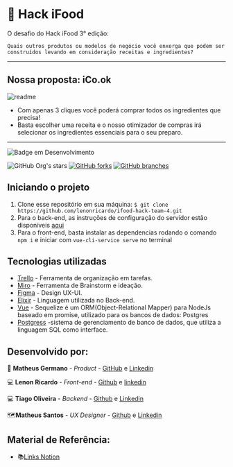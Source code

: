 #  🧠 Hack iFood


O desafio do Hack iFood 3° edição: 

`Quais outros produtos ou modelos de negócio você enxerga que podem ser construídos levando em consideração receitas e ingredientes?`

---

## Nossa proposta: iCo.ok

![readme](https://user-images.githubusercontent.com/54461204/154831048-469a23ca-ad54-4f11-9d8b-5355c8e727aa.png)

- Com apenas 3 cliques você poderá comprar todos os ingredientes que precisa!
- Basta escolher uma receita e o nosso otimizador de compras irá selecionar os ingredientes essenciais para o seu preparo.

---

![Badge em Desenvolvimento](http://img.shields.io/static/v1?label=STATUS&message=EM%20DESENVOLVIMENTO&color=GREEN&style=for-the-badge)

 ![GitHub Org's stars](https://img.shields.io/github/stars/lenonricardo/ifood-hack-team-4?style=social)
 [![GitHub forks](https://img.shields.io/github/forks/lenonricardo/ifood-hack-team-4.svg?style=social&label=Fork&maxAge=2592000)](https://github.com/lenonricardo/ifood-hack-team-4/network/)
 [![GitHub branches](https://badgen.net/github/branches/lenonricardo/ifood-hack-team-4)](https://github.com/lenonricardo/ifood-hack-team-4)
 
 ## Iniciando o projeto

1. Clone esse repositório em sua máquina: ```$ git clone https://github.com/lenonricardo/ifood-hack-team-4.git```
2. Para o back-end, as instruções de configuração do servidor estão disponíveis [aqui](https://github.com/lenonricardo/ifood-hack-team-4/tree/main/backend/icook#readme)
3. Para o front-end, basta instalar as dependencias rodando o comando ```npm i``` e iniciar com ```vue-cli-service serve``` no terminal
 
## Tecnologias utilizadas
* [Trello](https://trello.com/b/U2dBBrS9/hackfood) - Ferramenta de organização em tarefas.
* [Miro](https://miro.com/welcomeonboard/S0JvNkNrczZrNFdLT01FNFdZNW9jRmZOdFZFYTdNVDcwcUtraVpJNnJBZUpGOFhValVsM2d4c0huWDlRTTJubHwzMDc0NDU3MzYzMjEwODU5Nzc5?invite_link_id=410980138994) - Ferramenta de Brainstorm e ideação.
* [Figma](https://www.figma.com/) - Design UX-UI.
* [Elixir](https://elixir-lang.org/getting-started/introduction.html) - Linguagem utilizada no Back-end.
* [Vue](https://sequelize.org/) - Sequelize é um ORM(Object-Relational Mapper) para NodeJs baseado em promise, utilizado para os bancos de dados: Postgres
* [Postgress](https://www.postgresql.org/) -sistema de gerenciamento de banco de dados, que utiliza a linguagem SQL como interface. 

## Desenvolvido por:

🚀 **Matheus Germano** - *Product* - [GitHub](https://github.com/matgermano) e [Linkedin](https://www.linkedin.com/in/matheusgermanodesouza/)

💻 **Lenon Ricardo** - *Front-end* - [Github](https://github.com/lenonricardo) e [linkedin](https://www.linkedin.com/in/lenon-ricardo-mendes-9325b2154/)

💻 **Tiago Oliveira** - *Backend* - [Github](https://github.com/olvrti) e [Linkedin](https://www.linkedin.com/in/olvrti/)

🗺️**Matheus Santos** - *UX Designer* - [Github](https://github.com/FawkesSt) e [Linkedin](https://www.linkedin.com/in/matheus-corp-santos/)

## Material de Referência: 
* 📚[Links Notion](https://first-sign-3dc.notion.site/Hackafood-35040a3a5197485fa4b52b89a83ad81d) 
